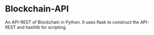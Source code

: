 # Blockchain-API
An API-REST of Blockchain in Python. It uses flask to construct the API-REST and hashlib for scripting.
